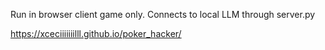 Run in browser client game only.  Connects to local LLM through server.py

https://xceciiiiiiilll.github.io/poker_hacker/

